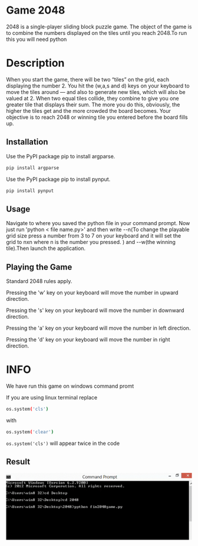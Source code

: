 # Game 2048

2048 is a single-player sliding block puzzle game.
The object of the game is to combine the numbers displayed on the tiles until you reach 2048.To run this you will need python

# Description

When you start the game, there will be two “tiles” on the grid, each displaying the number 2. You hit the (w,a,s and d) keys on your keyboard to move the tiles around — and also to generate new tiles, which will also be valued at 2. When two equal tiles collide, they combine to give you one greater tile that displays their sum. The more you do this, obviously, the higher the tiles get and the more crowded the board becomes. Your objective is to reach 2048 or winning tile you entered before the board fills up.

## Installation

Use the PyPI package pip to install argparse.

```bash
pip install argparse
```

Use the PyPI package pip to install pynput.

```bash
pip install pynput
```

## Usage

Navigate to where you saved the python file in your command prompt. Now just run 'python < file name.py>' and then write --n(To change the playable grid size press a number from 3 to 7 on your keyboard and it will set the grid to nxn where n is the number you pressed.
) and --w(the winning tile).Then launch the application.

## Playing the Game
Standard 2048 rules apply.

Pressing the 'w' key on your keyboard will move the number in upward direction.

Pressing the 's' key on your keyboard will move the number in downward direction.

Pressing the 'a' key on your keyboard will move the number in left direction.

Pressing the 'd' key on your keyboard will move the number in right direction.

# INFO
We have run this game on windows command promt

If you are using linux terminal replace

```bash
os.system('cls')
```
with

```bash
os.system('clear')
``` 

`os.system('cls')` will appear twice in the code

## Result
![](gamevi.gif)

